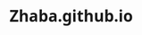 # Zhaba.github.io
<!DOCTYPE html>
<html lang="ru">
<head>
    <meta charset="UTF-8">
    <meta name="viewport" content="width=device-width, initial-scale=1.0">
    <title>Разработчик Telegram-ботов | Портфолио</title>
    <link href="https://cdnjs.cloudflare.com/ajax/libs/font-awesome/6.0.0/css/all.min.css" rel="stylesheet">
    <link href="https://unpkg.com/aos@2.3.1/dist/aos.css" rel="stylesheet">
    <style>
        /* Основные стили */
        * {
            margin: 0;
            padding: 0;
            box-sizing: border-box;
            font-family: 'Segoe UI', sans-serif;
        }

        :root {
            --primary: #0a0a0a;
            --secondary: #1a1a1a;
            --accent: #00ff88;
            --light: #ffffff;
            --dark: #000000;
        }

        body {
            background-color: var(--dark);
            color: var(--light);
            line-height: 1.6;
            overflow-x: hidden;
        }

        /* Загрузочная анимация */
        .loader-wrapper {
            position: fixed;
            top: 0;
            left: 0;
            width: 100%;
            height: 100%;
            background: var(--dark);
            display: flex;
            justify-content: center;
            align-items: center;
            z-index: 9999;
        }

        .loader {
            width: 100px;
            height: 100px;
            border: 5px solid var(--secondary);
            border-top: 5px solid var(--accent);
            border-radius: 50%;
            animation: spin 1s linear infinite;
        }

        @keyframes spin {
            0% { transform: rotate(0deg); }
            100% { transform: rotate(360deg); }
        }

        /* Боковое меню */
        .side-menu {
            position: fixed;
            right: -300px;
            top: 0;
            width: 300px;
            height: 100%;
            background: rgba(26, 26, 26, 0.95);
            backdrop-filter: blur(10px);
            padding: 40px;
            transition: 0.5s;
            z-index: 1000;
        }

        .menu-btn {
            position: fixed;
            right: 30px;
            top: 30px;
            z-index: 1001;
            background: none;
            border: none;
            color: var(--accent);
            font-size: 30px;
            cursor: pointer;
        }

        .side-menu.active {
            right: 0;
        }

        .side-menu ul {
            list-style: none;
            margin-top: 50px;
        }

        .side-menu ul li {
            margin: 20px 0;
        }

        .side-menu ul li a {
            color: var(--light);
            text-decoration: none;
            font-size: 1.2rem;
            transition: 0.3s;
            display: block;
            padding: 10px;
            border-left: 3px solid transparent;
        }

        .side-menu ul li a:hover {
            color: var(--accent);
            border-left: 3px solid var(--accent);
            padding-left: 20px;
        }

        /* Герой секция */
        .hero {
            height: 100vh;
            display: flex;
            align-items: center;
            justify-content: center;
            position: relative;
            overflow: hidden;
            background: linear-gradient(45deg, var(--primary), var(--dark));
        }

        .hero-content {
            text-align: center;
            z-index: 1;
        }

        .hero h1 {
            font-size: 4.5rem;
            margin-bottom: 20px;
            background: linear-gradient(45deg, var(--accent), #00ffff);
            -webkit-background-clip: text;
            -webkit-text-fill-color: transparent;
        }

        .hero p {
            font-size: 1.5rem;
            max-width: 800px;
            margin: 0 auto 30px;
        }

        /* Кнопки */
        .btn {
            display: inline-block;
            padding: 15px 40px;
            background: transparent;
            color: var(--accent);
            border: 2px solid var(--accent);
            border-radius: 30px;
            font-size: 1.1rem;
            cursor: pointer;
            transition: all 0.3s;
            text-decoration: none;
            margin: 10px;
            position: relative;
            overflow: hidden;
        }

        .btn::before {
            content: '';
            position: absolute;
            top: 0;
            left: -100%;
            width: 100%;
            height: 100%;
            background: var(--accent);
            transition: 0.5s;
            z-index: -1;
        }

        .btn:hover {
            color: var(--dark);
        }

        .btn:hover::before {
            left: 0;
        }

        /* Анимированные частицы */
        .particles {
            position: absolute;
            width: 100%;
            height: 100%;
        }

        .particle {
            position: absolute;
            background: var(--accent);
            border-radius: 50%;
            opacity: 0.3;
            animation: float 15s infinite;
        }

        @keyframes float {
            0% { transform: translateY(0) rotate(0deg); opacity: 0.3; }
            50% { transform: translateY(-100px) rotate(180deg); opacity: 0.6; }
            100% { transform: translateY(0) rotate(360deg); opacity: 0.3; }
        }

        /* Секции */
        section {
            padding: 100px 20px;
            position: relative;
        }

        .section-title {
            font-size: 3rem;
            text-align: center;
            margin-bottom: 50px;
            color: var(--accent);
        }

        /* Карточки навыков */
        .skills-grid {
            display: grid;
            grid-template-columns: repeat(auto-fit, minmax(300px, 1fr));
            gap: 30px;
            max-width: 1400px;
            margin: 0 auto;
        }

        .skill-card {
            background: rgba(255, 255, 255, 0.05);
            padding: 40px;
            border-radius: 20px;
            backdrop-filter: blur(10px);
            transition: 0.5s;
            cursor: pointer;
        }

        .skill-card:hover {
            transform: translateY(-20px);
            background: rgba(255, 255, 255, 0.1);
        }

        .skill-icon {
            font-size: 3rem;
            color: var(--accent);
            margin-bottom: 20px;
        }

        /* Портфолио */
        .portfolio-grid {
            display: grid;
            grid-template-columns: repeat(auto-fit, minmax(350px, 1fr));
            gap: 40px;
            max-width: 1400px;
            margin: 0 auto;
        }

        .project-card {
            position: relative;
            border-radius: 20px;
            overflow: hidden;
            aspect-ratio: 16/9;
        }

        .project-card img {
            width: 100%;
            height: 100%;
            object-fit: cover;
            transition: 0.5s;
        }

        .project-info {
            position: absolute;
            bottom: -100%;
            left: 0;
            width: 100%;
            padding: 30px;
            background: rgba(0, 0, 0, 0.9);
            transition: 0.5s;
        }

        .project-card:hover .project-info {
            bottom: 0;
        }

        .project-card:hover img {
            transform: scale(1.1);
            filter: blur(3px);
        }

        /* Контактная форма */
        .contact-form {
            max-width: 800px;
            margin: 0 auto;
            background: rgba(255, 255, 255, 0.05);
            padding: 50px;
            border-radius: 20px;
            backdrop-filter: blur(10px);
        }

        .form-group {
            margin-bottom: 30px;
        }

        input, textarea {
            width: 100%;
            padding: 15px;
            background: rgba(255, 255, 255, 0.1);
            border: none;
            border-radius: 10px;
            color: var(--light);
            font-size: 1.1rem;
            transition: 0.3s;
        }

        input:focus, textarea:focus {
            background: rgba(255, 255, 255, 0.15);
            outline: none;
        }

        textarea {
            height: 200px;
            resize: vertical;
        }

        /* Футер */
        footer {
            background: var(--primary);
            padding: 50px 20px;
            text-align: center;
        }

        .social-links {
            margin-bottom: 30px;
        }

        .social-links a {
            color: var(--light);
            font-size: 2rem;
            margin: 0 15px;
            transition: 0.3s;
        }

        .social-links a:hover {
            color: var(--accent);
            transform: translateY(-5px);
        }

        /* Медиа запросы */
        @media (max-width: 768px) {
            .hero h1 {
                font-size: 3rem;
            }
            
            .section-title {
                font-size: 2.5rem;
            }
            
            .skill-card {
                padding: 30px;
            }
        }
    </style>
</head>
<body>
    <!-- Загрузочная анимация -->
    <div class="loader-wrapper">
        <div class="loader"></div>
    </div>

    <!-- Боковое меню -->
    <button class="menu-btn" onclick="toggleMenu()">
        <i class="fas fa-bars"></i>
    </button>
    
    <div class="side-menu">
        <ul>
            <li><a href="#home">Главная</a></li>
            <li><a href="#about">Обо мне</a></li>
            <li><a href="#skills">Навыки</a></li>
            <li><a href="#services">Услуги</a></li>
            <li><a href="#portfolio">Портфолио</a></li>
            <li><a href="#contact">Контакты</a></li>
        </ul>
    </div>

    <!-- Главная секция -->
    <section id="home" class="hero">
        <div class="particles" id="particles"></div>
        <div class="hero-content" data-aos="fade-up">
            <h1>Разработчик Telegram-ботов</h1>
            <p>Создаю умных ботов для вашего бизнеса</p>
            <div class="buttons">
                <a href="#portfolio" class="btn">Мои работы</a>
                <a href="#contact" class="btn">Связаться</a>
            </div>
        </div>
    </section>

    <!-- Секция "Обо мне" -->
    <section id="about" data-aos="fade-up">
        <h2 class="section-title">Обо мне</h2>
        <div class="about-content">
            <p>Я специализируюсь на разработке умных и эффективных Telegram-ботов, которые помогают автоматизировать бизнес-процессы и улучшать коммуникацию с клиентами.</p>
        </div>
    </section>

    <!-- Секция навыков -->
    <section id="skills" data-aos="fade-up">
        <h2 class="section-title">Мои навыки</h2>
        <div class="skills-grid">
            <div class="skill-card" data-aos="flip-left">
                <i class="fas fa-robot skill-icon"></i>
                <h3>Telegram Bot API</h3>
                <p>Профессиональная разработка ботов любой сложности</p>
            </div>
            <div class="skill-card" data-aos="flip-left" data-aos-delay="200">
                <i class="fab fa-js skill-icon"></i>
                <h3>JavaScript</h3>
                <p>Создание современных и быстрых решений</p>
            </div>
            <div class="skill-card" data-aos="flip-left" data-aos-delay="400">
                <i class="fab fa-python skill-icon"></i>
                <h3>Python</h3>
                <p>Разработка backend и интеграция с ИИ</p>
            </div>
        </div>
    </section>

    <!-- Секция услуг -->
    <section id="services" data-aos="fade-up">
        <h2 class="section-title">Мои услуги</h2>
        <div class="skills-grid">
            <div class="skill-card" data-aos="zoom-in">
                <i class="fas fa-cogs skill-icon"></i>
                <h3>Автоматизация</h3>
                <p>Автоматизация бизнес-процессов</p>
                <a href="#contact" class="btn">Заказать</a>
            </div>
            <div class="skill-card" data-aos="zoom-in" data-aos-delay="200">
                <i class="fas fa-shopping-cart skill-icon"></i>
                <h3>Магазины</h3>
                <p>Создание магазинов в Telegram</p>
                <a href="#contact" class="btn">Заказать</a>
            </div>
            <div class="skill-card" data-aos="zoom-in" data-aos-delay="400">
                <i class="fas fa-brain skill-icon"></i>
                <h3>ИИ боты</h3>
                <p>Разработка умных ассистентов</p>
                <a href="#contact" class="btn">Заказать</a>
            </div>
        </div>
    </section>

    <!-- Портфолио -->
    <section id="portfolio" data-aos="fade-up">
        <h2 class="section-title">Мои проекты</h2>
        <div class="portfolio-grid">
            <div class="project-card" data-aos="fade-up">
                <img src="https://source.unsplash.com/random/800x600?bot" alt="Проект 1">
                <div class="project-info">
                    <h3>Бот для автоматизации</h3>
                    <p>Автоматизация бизнес-процессов и поддержка клиентов 24/7</p>
                    <a href="#" class="btn">Подробнее</a>
                </div>
            </div>
            <div class="project-card" data-aos="fade-up" data-aos-delay="200">
                <img src="https://source.unsplash.com/random/800x600?ai" alt="Проект 2">
                <div class="project-info">
                    <h3>Умный ассистент</h3>
                    <p>ИИ-бот для персональной поддержки</p>
                    <a href="#" class="btn">Подробнее</a>
                </div>
            </div>
            <div class="project-card" data-aos="fade-up" data-aos-delay="400">
                <img src="https://source.unsplash.com/random/800x600?shop" alt="Проект 3">
                <div class="project-info">
                    <h3>Магазин в Telegram</h3>
                    <p>Автоматизированный магазин с оплатой и CRM</p>
                    <a href="#" class="btn">Подробнее</a>
                </div>
            </div>
        </div>
    </section>

    <!-- Контактная форма -->
    <section id="contact" data-aos="fade-up">
        <h2 class="section-title">Связаться со мной</h2>
        <form class="contact-form" data-aos="zoom-in">
            <div class="form-group">
                <input type="text" placeholder="Ваше имя" required>
            </div>
            <div class="form-group">
                <input type="email" placeholder="Ваш email" required>
            </div>
            <div class="form-group">
                <textarea placeholder="Ваше сообщение" required></textarea>
            </div>
            <button type="submit" class="btn">Отправить</button>
        </form>
    </section>

    <!-- Футер -->
    <footer>
        <div class="social-links">
            <a href="#"><i class="fab fa-telegram"></i></a>
            <a href="#"><i class="fab fa-github"></i></a>
            <a href="#"><i class="fab fa-linkedin"></i></a>
        </div>
        <p>© 2025 Разработчик Telegram-ботов. Все права защищены.</p>
    </footer>

    <script src="https://unpkg.com/aos@2.3.1/dist/aos.js"></script>
    <script>
        // Инициализация AOS
        AOS.init({
            duration: 1000,
            once: true
        });

        // Загрузочная анимация
        window.addEventListener('load', function() {
            const loader = document.querySelector('.loader-wrapper');
            loader.style.opacity = '0';
            setTimeout(() => {
                loader.style.display = 'none';
            }, 1000);
        });

        // Боковое меню
        function toggleMenu() {
            document.querySelector('.side-menu').classList.toggle('active');
        }

        // Создание частиц
        function createParticles() {
            const particlesContainer = document.getElementById('particles');
            for(let i = 0; i < 50; i++) {
                const particle = document.createElement('div');
                particle.className = 'particle';
                particle.style.left = Math.random() * 100 + '%';
                particle.style.top = Math.random() * 100 + '%';
                particle.style.width = Math.random() * 5 + 'px';
                particle.style.height = particle.style.width;
                particle.style.animationDelay = Math.random() * 5 + 's';
                particlesContainer.appendChild(particle);
            }
        }
        createParticles();

        // Плавная прокрутка
        document.querySelectorAll('a[href^="#"]').forEach(anchor => {
            anchor.addEventListener('click', function (e) {
                e.preventDefault();
                document.querySelector(this.getAttribute('href')).scrollIntoView({
                    behavior: 'smooth'
                });
                if(document.querySelector('.side-menu').classList.contains('active')) {
                    document.querySelector('.side-menu').classList.remove('active');
                }
            });
        });
    </script>
</body>
</html>